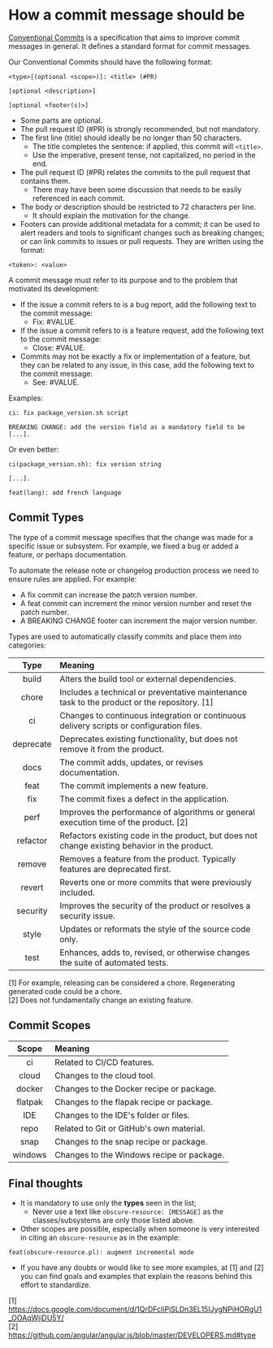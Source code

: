# How a commit message should be

[Conventional Commits](https://www.conventionalcommits.org/) is a specification that aims to
improve commit messages in general. It defines a standard format for commit messages.

Our Conventional Commits should have the following format:

```text
<type>[(optional <scope>)]: <title> (#PR)

[optional <description>]

[optional <footer(s)>]
```

- Some parts are optional.
- The pull request ID (#PR) is strongly recommended, but not mandatory.
- The first line (title) should ideally be no longer than 50 characters.
  - The title completes the sentence: if applied, this commit will `<title>`.
  - Use the imperative, present tense, not capitalized, no period in the end.
- The pull request ID (#PR) relates the commits to the pull request that contains them.
  - There may have been some discussion that needs to be easily referenced in each commit.
- The body or description should be restricted to 72 characters per line.
  - It should explain the motivation for the change.
- Footers can provide additional metadata for a commit; it can be used to alert readers and
  tools to significant changes such as breaking changes; or can link commits to issues or pull
  requests. They are written using the format:

```text
<token>: <value>
```

A commit message must refer to its purpose and to the problem that motivated its development:

- If the issue a commit refers to is a bug report, add the following text to the
  commit message:
  - Fix: #VALUE.
- If the issue a commit refers to is a feature request, add the following text to
  the commit message:
  - Close: #VALUE.
- Commits may not be exactly a fix or implementation of a feature, but they can be
  related to any issue, in this case, add the following text to the commit message:
  - See: #VALUE.

Examples:

```text
ci: fix package_version.sh script

BREAKING CHANGE: add the version field as a mandatory field to be [...].
```

Or even better:

```text
ci(package_version.sh): fix version string

[...].
```

```text
feat(lang): add french language
```

## Commit Types

The type of a commit message specifies that the change was made for a specific issue or
subsystem. For example, we fixed a bug or added a feature, or perhaps documentation.

To automate the release note or changelog production process we need to ensure rules
are applied. For example:

- A fix commit can increase the patch version number.
- A feat commit can increment the minor version number and reset the patch number.
- A BREAKING CHANGE footer can increment the major version number.

Types are used to automatically classify commits and place them into categories:

|   Type    | Meaning                                                                                       |
| :-------: | :-------------------------------------------------------------------------------------------- |
|   build   | Alters the build tool or external dependencies.                                               |
|   chore   | Includes a technical or preventative maintenance task to the product or the repository. [1]   |
|    ci     | Changes to continuous integration or continuous delivery scripts or configuration files.      |
| deprecate | Deprecates existing functionality, but does not remove it from the product.                   |
|   docs    | The commit adds, updates, or revises documentation.                                           |
|   feat    | The commit implements a new feature.                                                          |
|    fix    | The commit fixes a defect in the application.                                                 |
|   perf    | Improves the performance of algorithms or general execution time of the product. [2]          |
| refactor  | Refactors existing code in the product, but does not change existing behavior in the product. |
|  remove   | Removes a feature from the product. Typically features are deprecated first.                  |
|  revert   | Reverts one or more commits that were previously included.                                    |
| security  | Improves the security of the product or resolves a security issue.                            |
|   style   | Updates or reformats the style of the source code only.                                       |
|   test    | Enhances, adds to, revised, or otherwise changes the suite of automated tests.                |

[1] For example, releasing can be considered a chore. Regenerating generated code could be a chore.\
[2] Does not fundamentally change an existing feature.

## Commit Scopes

|  Scope  | Meaning                                   |
| :-----: | :---------------------------------------- |
|   ci    | Related to CI/CD features.                |
|  cloud  | Changes to the cloud tool.                |
| docker  | Changes to the Docker recipe or package.  |
| flatpak | Changes to the flapak recipe or package.  |
|   IDE   | Changes to the IDE's folder or files.     |
|  repo   | Related to Git or GitHub's own material.  |
|  snap   | Changes to the snap recipe or package.    |
| windows | Changes to the Windows recipe or package. |

## Final thoughts

- It is mandatory to use only the **types** seen in the list;
  - Never use a text like `obscure-resource: [MESSAGE]` as the classes/subsystems are only those listed above.
- Other scopes are possible, especially when someone is very interested in citing an `obscure-resource`
  as in the example:

```text
feat(obscure-resource.pl): augment incremental mode
```

- If you have any doubts or would like to see more examples, at [1] and [2] you can find goals and examples that
  explain the reasons behind this effort to standardize.

[1] <https://docs.google.com/document/d/1QrDFcIiPjSLDn3EL15IJygNPiHORgU1_OOAqWjiDU5Y/>\
[2] <https://github.com/angular/angular.js/blob/master/DEVELOPERS.md#type>
